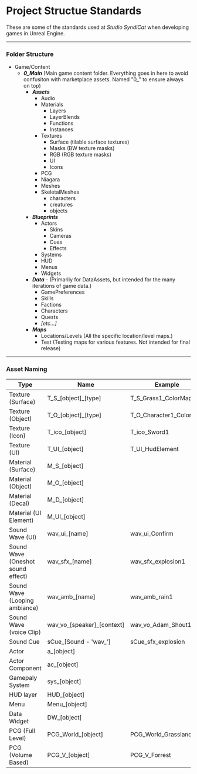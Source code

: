 # Project Structue Standards

These are some of the standards used at *Studio SyndiCat* when developing games in Unreal Engine.

_________
### Folder Structure

* Game/Content
    * ***0_Main*** (Main game content folder. Everything goes in here to avoid confusiton with marketplace assets. Named "0_" to ensure always on top)
        * ***Assets***
            * Audio
            * Materials
                * Layers
                * LayerBlends
                * Functions
                * Instances
            * Textures
                * Surface (tilable surface textures)
                * Masks (BW texture masks)
                * RGB (RGB texture masks)
                * UI
                * Icons
            * PCG
            * Niagara
            * Meshes
            * SkeletalMeshes
                * characters
                * creatures
                * objects
        * ***Blueprints***
            * Actors
                * Skins
                * Cameras
                * Cues
                * Effects
            * Systems
            * HUD
            * Menus
            * Widgets
        * ***Data*** - (Primarily for DataAssets, but intended for the many iterations of game data.)
            * GamePreferences
            * Skills
            * Factions
            * Characters
            * Quests
            * *[etc...]*
        * ***Maps***
            * Locations/Levels (All the specific location/level maps.)
            * Test (Testing maps for various features. Not intended for final release)

_________
### Asset Naming

| Type | Name | Example |
| - | - | - |
| Texture (Surface) | T_S_[object]_[type] | T_S_Grass1_ColorMap |
| Texture (Object) | T_O_[object]_[type] | T_O_Character1_ColorMap |
| Texture (Icon) | T_ico_[object] | T_ico_Sword1 |
| Texture (UI) | T_UI_[object] | T_UI_HudElement |
| Material (Surface) | M_S_[object] |  |
| Material (Object) | M_O_[object] |  |
| Material (Decal) | M_D_[object] |  |
| Material (UI Element) | M_UI_[object] |  |
| Sound Wave (UI) | wav_ui_[name] | wav_ui_Confirm |
| Sound Wave (Oneshot sound effect) | wav_sfx_[name] | wav_sfx_explosion1 |
| Sound Wave (Looping ambiance) | wav_amb_[name] | wav_amb_rain1 |
| Sound Wave (voice Clip) | wav_vo_[speaker]_[context] | wav_vo_Adam_Shout1  |
| Sound Cue | sCue_[Sound - 'wav_'] | sCue_sfx_explosion  |
| Actor | a_[object] |  |
| Actor Component | ac_[object] |  |
| Gamepaly System | sys_[object] |  |
| HUD layer | HUD_[object] |  |
| Menu | Menu_[object] |  |
| Data Widget | DW_[object] |  |
| PCG (Full Level) | PCG_World_[object] | PCG_World_Grassland  |
| PCG (Volume Based) | PCG_V_[object] | PCG_V_Forrest |